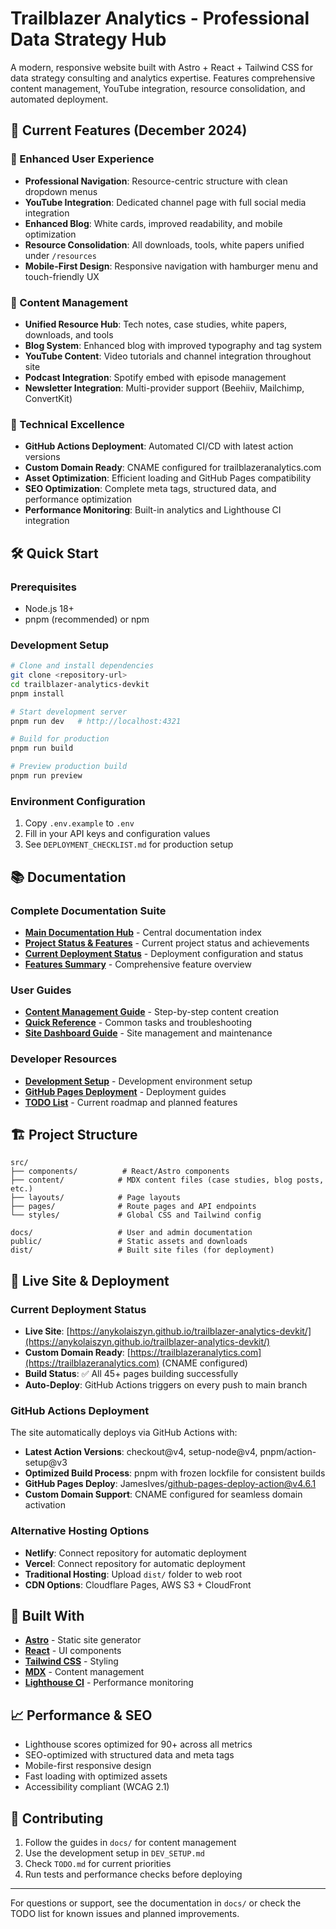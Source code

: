 # Trailblazer Analytics - Professional Data Strategy Hub

A modern, responsive website built with Astro + React + Tailwind CSS for data strategy consulting and analytics expertise. Features comprehensive content management, YouTube integration, resource consolidation, and automated deployment.

## 🚀 Current Features (December 2024)

### 🎨 Enhanced User Experience
- **Professional Navigation**: Resource-centric structure with clean dropdown menus
- **YouTube Integration**: Dedicated channel page with full social media integration
- **Enhanced Blog**: White cards, improved readability, and mobile optimization
- **Resource Consolidation**: All downloads, tools, white papers unified under `/resources`
- **Mobile-First Design**: Responsive navigation with hamburger menu and touch-friendly UX

### 📱 Content Management
- **Unified Resource Hub**: Tech notes, case studies, white papers, downloads, and tools
- **Blog System**: Enhanced blog with improved typography and tag system
- **YouTube Content**: Video tutorials and channel integration throughout site
- **Podcast Integration**: Spotify embed with episode management
- **Newsletter Integration**: Multi-provider support (Beehiiv, Mailchimp, ConvertKit)

### 🚀 Technical Excellence
- **GitHub Actions Deployment**: Automated CI/CD with latest action versions
- **Custom Domain Ready**: CNAME configured for trailblazeranalytics.com
- **Asset Optimization**: Efficient loading and GitHub Pages compatibility
- **SEO Optimization**: Complete meta tags, structured data, and performance optimization
- **Performance Monitoring**: Built-in analytics and Lighthouse CI integration

## 🛠️ Quick Start

### Prerequisites
- Node.js 18+ 
- pnpm (recommended) or npm

### Development Setup
```bash
# Clone and install dependencies
git clone <repository-url>
cd trailblazer-analytics-devkit
pnpm install

# Start development server
pnpm run dev   # http://localhost:4321

# Build for production
pnpm run build

# Preview production build
pnpm run preview
```

### Environment Configuration
1. Copy `.env.example` to `.env`
2. Fill in your API keys and configuration values
3. See `DEPLOYMENT_CHECKLIST.md` for production setup

## 📚 Documentation

### Complete Documentation Suite
- **[Main Documentation Hub](docs/README.md)** - Central documentation index
- **[Project Status & Features](docs/PROJECT_COMPLETE.md)** - Current project status and achievements
- **[Current Deployment Status](docs/CURRENT_DEPLOYMENT_STATUS.md)** - Deployment configuration and status
- **[Features Summary](docs/FEATURES_SUMMARY.md)** - Comprehensive feature overview

### User Guides
- **[Content Management Guide](docs/CONTENT_MANAGEMENT_GUIDE.md)** - Step-by-step content creation
- **[Quick Reference](docs/QUICK_REFERENCE.md)** - Common tasks and troubleshooting
- **[Site Dashboard Guide](docs/SITE_DASHBOARD.md)** - Site management and maintenance

### Developer Resources
- **[Development Setup](docs/DEV_SETUP.md)** - Development environment setup
- **[GitHub Pages Deployment](docs/GITHUB_PAGES_DEPLOYMENT.md)** - Deployment guides
- **[TODO List](docs/TODO.md)** - Current roadmap and planned features

## 🏗️ Project Structure

```
src/
├── components/          # React/Astro components
├── content/            # MDX content files (case studies, blog posts, etc.)
├── layouts/            # Page layouts
├── pages/              # Route pages and API endpoints
└── styles/             # Global CSS and Tailwind config

docs/                   # User and admin documentation
public/                 # Static assets and downloads
dist/                   # Built site files (for deployment)
```

## 🚀 Live Site & Deployment

### Current Deployment Status
- **Live Site**: [https://anykolaiszyn.github.io/trailblazer-analytics-devkit/](https://anykolaiszyn.github.io/trailblazer-analytics-devkit/)
- **Custom Domain Ready**: [https://trailblazeranalytics.com](https://trailblazeranalytics.com) (CNAME configured)
- **Build Status**: ✅ All 45+ pages building successfully
- **Auto-Deploy**: GitHub Actions triggers on every push to main branch

### GitHub Actions Deployment
The site automatically deploys via GitHub Actions with:
- **Latest Action Versions**: checkout@v4, setup-node@v4, pnpm/action-setup@v3
- **Optimized Build Process**: pnpm with frozen lockfile for consistent builds
- **GitHub Pages Deploy**: JamesIves/github-pages-deploy-action@v4.6.1
- **Custom Domain Support**: CNAME configured for seamless domain activation

### Alternative Hosting Options
- **Netlify**: Connect repository for automatic deployment
- **Vercel**: Connect repository for automatic deployment  
- **Traditional Hosting**: Upload `dist/` folder to web root
- **CDN Options**: Cloudflare Pages, AWS S3 + CloudFront

## 🔧 Built With

- **[Astro](https://astro.build/)** - Static site generator
- **[React](https://reactjs.org/)** - UI components
- **[Tailwind CSS](https://tailwindcss.com/)** - Styling
- **[MDX](https://mdxjs.com/)** - Content management
- **[Lighthouse CI](https://github.com/GoogleChrome/lighthouse-ci)** - Performance monitoring

## 📈 Performance & SEO

- Lighthouse scores optimized for 90+ across all metrics
- SEO-optimized with structured data and meta tags
- Mobile-first responsive design
- Fast loading with optimized assets
- Accessibility compliant (WCAG 2.1)

## 🤝 Contributing

1. Follow the guides in `docs/` for content management
2. Use the development setup in `DEV_SETUP.md`
3. Check `TODO.md` for current priorities
4. Run tests and performance checks before deploying

---

For questions or support, see the documentation in `docs/` or check the TODO list for known issues and planned improvements.
